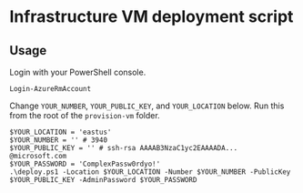 # Infrastructure VM deployment script

## Usage

Login with your PowerShell console.

```shell
Login-AzureRmAccount
```

Change `YOUR_NUMBER`, `YOUR_PUBLIC_KEY`, and `YOUR_LOCATION` below.
Run this from the root of the `provision-vm` folder.

```shell
$YOUR_LOCATION = 'eastus'
$YOUR_NUMBER = '' # 3940
$YOUR_PUBLIC_KEY = '' # ssh-rsa AAAAB3NzaC1yc2EAAAADA... @microsoft.com
$YOUR_PASSWORD = 'ComplexPassw0rdyo!'
.\deploy.ps1 -Location $YOUR_LOCATION -Number $YOUR_NUMBER -PublicKey $YOUR_PUBLIC_KEY -AdminPassword $YOUR_PASSWORD
```